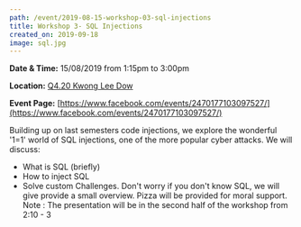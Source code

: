 ```yaml
---
path: /event/2019-08-15-workshop-03-sql-injections
title: Workshop 3- SQL Injections
created_on: 2019-09-18
image: sql.jpg
---
```


**Date & Time:** 15/08/2019 from 1:15pm to 3:00pm

**Location:** [Q4.20 Kwong Lee Dow](https://maps.unimelb.edu.au/parkville/building/263)

**Event Page:** [https://www.facebook.com/events/2470177103097527/](https://www.facebook.com/events/2470177103097527/)


Building up on last semesters code injections, we explore the wonderful '1=1' world of SQL injections, one of the more popular cyber attacks. 
We will discuss:
- What is SQL (briefly)
- How to inject SQL
- Solve custom Challenges.
Don't worry if you don't know SQL, we will give provide a small overview.
Pizza will be provided for moral support.
Note : The presentation will be in the second half of the workshop from 2:10 - 3